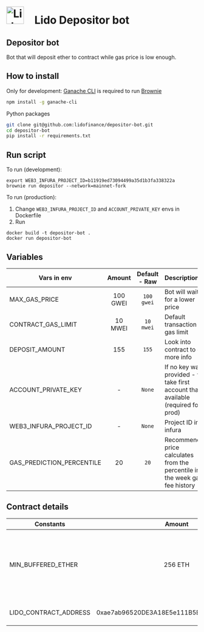 # <img src="https://docs.lido.fi/img/logo.svg" alt="Lido" width="46"/> Lido Depositor bot

## Depositor bot
Bot that will deposit ether to contract while gas price is low enough.

## How to install

Only for development: [Ganache CLI](https://github.com/trufflesuite/ganache-cli) is required to run [Brownie](https://github.com/eth-brownie/brownie)

```bash 
npm install -g ganache-cli
```

Python packages
```bash
git clone git@github.com:lidofinance/depositor-bot.git
cd depositor-bot
pip install -r requirements.txt
```

## Run script

To run (development): 
```
export WEB3_INFURA_PROJECT_ID=b11919ed73094499a35d1b3fa338322a
brownie run depositor --network=mainnet-fork
```

To run (production):
1. Change `WEB3_INFURA_PROJECT_ID` and `ACCOUNT_PRIVATE_KEY` envs in Dockerfile
2. Run
```
docker build -t depositor-bot .
docker run depositor-bot
```

## Variables 

| Vars in env                   | Amount     | Default - Raw  | Description |
| -------------                 | :--------: | :---------:    | :----- |
| MAX_GAS_PRICE                 | 100 GWEI   | `100 gwei`     | Bot will wait for a lower price |
| CONTRACT_GAS_LIMIT            | 10 MWEI    | `10 mwei`      | Default transaction gas limit |
| DEPOSIT_AMOUNT                | 155        | `155`          | Look into contract to get more info |
| ACCOUNT_PRIVATE_KEY           | -          | `None`         | If no key was provided - will take first account that available (required for prod) |
| WEB3_INFURA_PROJECT_ID        | -          | `None`         | Project ID in infura |
| GAS_PREDICTION_PERCENTILE     | 20         | `20`           | Recommended price calculates from the percentile in the week gas fee history |


## Contract details

| Constants                     | Amount     | Description |
| -------------                 | :--------: | :----- |
| MIN_BUFFERED_ETHER            | 256 ETH    | This contract should contain at least 256 ETH buffered to be able to deposit |
| LIDO_CONTRACT_ADDRESS         | 0xae7ab96520DE3A18E5e111B5EaAb095312D7fE84 | Lido contract address |
